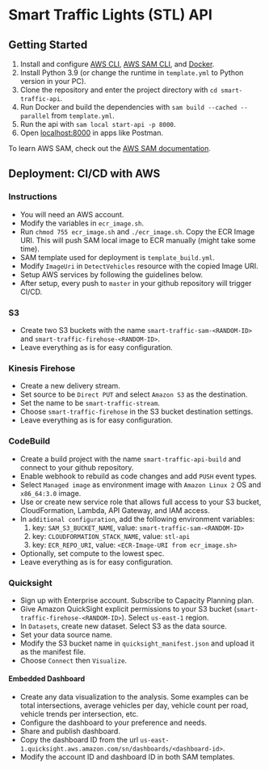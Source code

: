# Smart Traffic Lights (STL) API

## Getting Started

1. Install and configure [AWS CLI](https://docs.aws.amazon.com/cli/latest/userguide/cli-chap-install.html), [AWS SAM CLI](https://docs.aws.amazon.com/serverless-application-model/latest/developerguide/serverless-sam-cli-install.html), and [Docker](https://docs.docker.com/get-docker/).
2. Install Python 3.9 (or change the runtime in `template.yml` to Python version in your PC).
3. Clone the repository and enter the project directory with `cd smart-traffic-api`.
4. Run Docker and build the dependencies with `sam build --cached --parallel` from `template.yml`.
5. Run the api with `sam local start-api -p 8000`.
6. Open [localhost:8000](http://localhost:8000) in apps like Postman.

To learn AWS SAM, check out the [AWS SAM documentation](https://docs.aws.amazon.com/serverless-application-model/latest/developerguide/what-is-sam.html).

## Deployment: CI/CD with AWS

### Instructions
- You will need an AWS account.
- Modify the variables in `ecr_image.sh`.
- Run `chmod 755 ecr_image.sh` and `./ecr_image.sh`. Copy the ECR Image URI. This will push SAM local image to ECR manually (might take some time).
- SAM template used for deployment is `template_build.yml`.
- Modify `ImageUri` in `DetectVehicles` resource with the copied Image URI.
- Setup AWS services by following the guidelines below.
- After setup, every push to `master` in your github repository will trigger CI/CD.

### S3
- Create two S3 buckets with the name `smart-traffic-sam-<RANDOM-ID>` and `smart-traffic-firehose-<RANDOM-ID>`.
- Leave everything as is for easy configuration.

### Kinesis Firehose
- Create a new delivery stream.
- Set source to be `Direct PUT` and select `Amazon S3` as the destination.
- Set the name to be `smart-traffic-stream`.
- Choose `smart-traffic-firehose` in the S3 bucket destination settings.
- Leave everything as is for easy configuration.

### CodeBuild
- Create a build project with the name `smart-traffic-api-build` and connect to your github repository.
- Enable webhook to rebuild as code changes and add `PUSH` event types.
- Select `Managed image` as environment image with `Amazon Linux 2` OS and `x86_64:3.0` image.
- Use or create new service role that allows full access to your S3 bucket, CloudFormation, Lambda, API Gateway, and IAM access.
- In `additional configuration`, add the following environment variables:
    1. key: `SAM_S3_BUCKET_NAME`, value: `smart-traffic-sam-<RANDOM-ID>`
    2. key: `CLOUDFORMATION_STACK_NAME`, value: `stl-api`
    3. key: `ECR_REPO_URI`, value: `<ECR-Image-URI from ecr_image.sh>`
- Optionally, set compute to the lowest spec.
- Leave everything as is for easy configuration.

### Quicksight

- Sign up with Enterprise account. Subscribe to Capacity Planning plan.
- Give Amazon QuickSight explicit permissions to your S3 bucket (`smart-traffic-firehose-<RANDOM-ID>`). Select `us-east-1` region.
- In `Datasets`, create new dataset. Select S3 as the data source.
- Set your data source name.
- Modify the S3 bucket name in `quicksight_manifest.json` and upload it as the manifest file.
- Choose `Connect` then `Visualize`.

#### Embedded Dashboard
- Create any data visualization to the analysis. Some examples can be total intersections, average vehicles per day, vehicle count per road, vehicle trends per intersection, etc.
- Configure the dashboard to your preference and needs.
- Share and publish dashboard.
- Copy the dashboard ID from the url `us-east-1.quicksight.aws.amazon.com/sn/dashboards/<dashboard-id>`.
- Modify the account ID and dashboard ID in both SAM templates.

